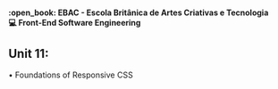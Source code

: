 <h4>:open_book: EBAC - Escola Britânica de Artes Criativas e Tecnologia<br />
    💻 Front-End Software Engineering
</h4>

<h2>Unit 11: </h2>
<p>
    • Foundations of Responsive CSS<br />
</p>
<br />